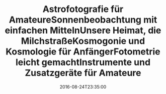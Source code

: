 ---
date: '2016-08-24T23:35:00'
talk_date: '1987-05-01T00:00:00'
talk_speakers:
  speaker1:
    name: Mitglieder der Sternwarte
title: '- Astrofotografie für Amateure

  - Sonnenbeobachtung mit einfachen Mitteln

  - Unsere Heimat, die Milchstraße

  - Kosmogonie und Kosmologie für Anfänger

  - Fotometrie leicht gemacht

  - Instrumente und Zusatzgeräte für Amateure'
---